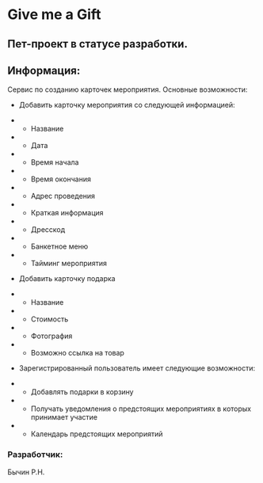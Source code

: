 # Give me a Gift

## Пет-проект в статусе разработки.

## Информация:

Сервис по созданию карточек мероприятия.
Основные возможности:
- Добавить карточку мероприятия со следующей информацией:
- - Название
- - Дата
- - Время начала
- - Время окончания
- - Адрес проведения
- - Краткая информация
- - Дресскод
- - Банкетное меню
- - Тайминг мероприятия


- Добавить карточку подарка
- - Название
- - Стоимость
- - Фотография
- - Возможно ссылка на товар


- Зарегистрированный пользователь имеет следующие возможности:
- - Добавлять подарки в корзину
- - Получать уведомления о предстоящих мероприятиях в которых принимает участие
- - Календарь предстоящих мероприятий



### Разработчик:
Бычин Р.Н.
